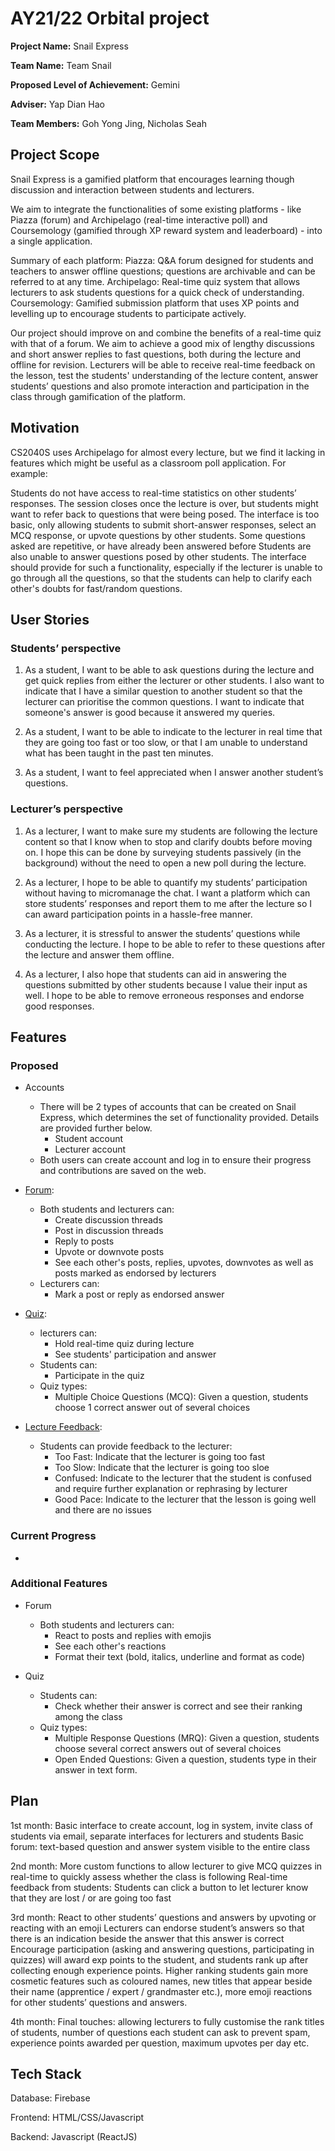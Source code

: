 # AY21/22 Orbital project

**Project Name:** Snail Express

**Team Name:** Team Snail

**Proposed Level of Achievement:** Gemini

**Adviser:** Yap Dian Hao

**Team Members:** Goh Yong Jing, Nicholas Seah

## Project Scope

Snail Express is a gamified platform that encourages learning though discussion and interaction between students and lecturers.

We aim to integrate the functionalities of some existing platforms - like Piazza (forum) and Archipelago (real-time interactive poll) and Coursemology (gamified through XP reward system and leaderboard) - into a single application.

Summary of each platform:
Piazza: Q&A forum designed for students and teachers to answer offline questions; questions are archivable and can be referred to at any time.
Archipelago: Real-time quiz system that allows lecturers to ask students questions for a quick check of understanding.
Coursemology: Gamified submission platform that uses XP points and levelling up to encourage students to participate actively.

Our project should improve on and combine the benefits of a real-time quiz with that of a forum. We aim to achieve a good mix of lengthy discussions and short answer replies to fast questions, both during the lecture and offline for revision. Lecturers will be able to receive real-time feedback on the lesson, test the students' understanding of the lecture content, answer students’ questions and also promote interaction and participation in the class through gamification of the platform.

## Motivation 

CS2040S uses Archipelago for almost every lecture, but we find it lacking in features which might be useful as a classroom poll application. For example: 

Students do not have access to real-time statistics on other students’ responses.
The session closes once the lecture is over, but students might want to refer back to questions that were being posed.
The interface is too basic, only allowing students to submit short-answer responses, select an MCQ response, or upvote questions by other students.
Some questions asked are repetitive, or have already been answered before
Students are also unable to answer questions posed by other students. The interface should provide for such a functionality, especially if the lecturer is unable to go through all the questions, so that the students can help to clarify each other's doubts for fast/random questions.

## User Stories

### Students’ perspective

1. As a student, I want to be able to ask questions during the lecture and get quick replies from either the lecturer or other students. I also want to indicate that I have a similar question to another student so that the lecturer can prioritise the common questions. I want to indicate that someone's answer is good because it answered my queries.

2. As a student, I want to be able to indicate to the lecturer in real time that they are going too fast or too slow, or that I am unable to understand what has been taught in the past ten minutes.

3. As a student, I want to feel appreciated when I answer another student’s questions.

### Lecturer’s perspective

1. As a lecturer, I want to make sure my students are following the lecture content so that I know when to stop and clarify doubts before moving on. I hope this can be done by surveying students passively (in the background) without the need to open a new poll during the lecture. 

2. As a lecturer, I hope to be able to quantify my students’ participation without having to micromanage the chat. I want a platform which can store students’ responses and report them to me after the lecture so I can award participation points in a hassle-free manner.

3. As a lecturer, it is stressful to answer the students’ questions while conducting the lecture. I hope to be able to refer to these questions after the lecture and answer them offline. 

4. As a lecturer, I also hope that students can aid in answering the questions submitted by other students because I value their input as well. I hope to be able to remove erroneous responses and endorse good responses.

## Features

### Proposed

- Accounts
    - There will be 2 types of accounts that can be created on Snail Express, which determines the set of functionality provided. Details are provided further below.
        - Student account
        - Lecturer account
    - Both users can create account and log in to ensure their progress and contributions are saved on the web. 

- [Forum](/images/ss_forums.png):
    - Both students and lecturers can:
        - Create discussion threads
        - Post in discussion threads
        - Reply to posts
        - Upvote or downvote posts
        - See each other's posts, replies, upvotes, downvotes as well as posts marked as endorsed by lecturers
    - Lecturers can:
        - Mark a post or reply as endorsed answer

- [Quiz](/images/ss_quiz.png):
    - lecturers can:
        - Hold real-time quiz during lecture
        - See students' participation and answer
    - Students can:
        - Participate in the quiz
    - Quiz types:
        - Multiple Choice Questions (MCQ): Given a question, students choose 1 correct answer out of several choices

- [Lecture Feedback](/images/ss_feedback.png):
    - Students can provide feedback to the lecturer:
        - Too Fast: Indicate that the lecturer is going too fast
        - Too Slow: Indicate that the lecturer is going too sloe
        - Confused: Indicate to the lecturer that the student is confused and require further explanation or rephrasing by lecturer
        - Good Pace: Indicate to the lecturer that the lesson is going well and there are no issues

### Current Progress

- 

### Additional Features

- Forum
    - Both students and lecturers can:
        - React to posts and replies with emojis
        - See each other's reactions
        - Format their text (bold, italics, underline and format as code)

- Quiz
    - Students can:
        - Check whether their answer is correct and see their ranking among the class
    - Quiz types:
        - Multiple Response Questions (MRQ): Given a question, students choose several correct answers out of several choices
        - Open Ended Questions: Given a question, students type in their answer in text form.

## Plan

1st month:
Basic interface to create account, log in system, invite class of students via email, separate interfaces for lecturers and students
Basic forum: text-based question and answer system visible to the entire class

2nd month:
More custom functions to allow lecturer to give MCQ quizzes in real-time to quickly assess whether the class is following
Real-time feedback from students: Students can click a button to let lecturer know that they are lost / or are going too fast

3rd month:
React to other students’ questions and answers by upvoting or reacting with an emoji
Lecturers can endorse student’s answers so that there is an indication beside the answer that this answer is correct
Encourage participation (asking and answering questions, participating in quizzes) will award exp points to the student, and students rank up after collecting enough experience points. Higher ranking students gain more cosmetic features such as coloured names, new titles that appear beside their name (apprentice / expert / grandmaster etc.), more emoji reactions for other students’ questions and answers.

4th month:
Final touches: allowing lecturers to fully customise the rank titles of students, number of questions each student can ask to prevent spam, experience points awarded per question, maximum upvotes per day etc.

## Tech Stack

Database: Firebase

Frontend: HTML/CSS/Javascript

Backend: Javascript (ReactJS)